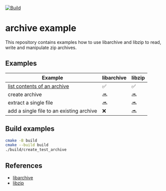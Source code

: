 [![Build](https://github.com/falk-werner/archive-example/actions/workflows/build.yml/badge.svg)](https://github.com/falk-werner/archive-example/actions/workflows/build.yml)

# archive example

This repository contains examples how to use libarchive and libzip to
read, write and manipulate zip archives.

## Examples

| Example | libarchive | libzip |
| ------- | ---------- | ------ |
| [list contents of an archive](doc/list_archive.md) | :white_check_mark: | :white_check_mark: |
| create archive | :soon: | :soon: |
| extract a single file | :soon: | :soon: |
| add a single file to an existing archive | :x: | :soon: |

## Build examples

```bash
cmake -B build
cmake --build build
./build/create_test_archive
```

## References 

- [libarchive](https://www.libarchive.org/)
- [libzip](https://libzip.org/)